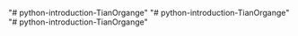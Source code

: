 "# python-introduction-TianOrgange" 
"# python-introduction-TianOrgange" 
"# python-introduction-TianOrgange" 
